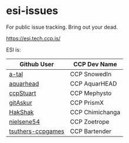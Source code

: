 # esi-issues

For public issue tracking. Bring out your dead.

https://esi.tech.ccp.is/



ESI is:


Github User | CCP Dev Name
------------|--------------
[a-tal](https://github.com/a-tal) | CCP SnowedIn
[aquarhead](https://github.com/aquarhead) | CCP AquarHEAD
[ccpStuart](https://github.com/ccpStuart) | CCP Mephysto
[gitAskur](https://github.com/gitAskur) | CCP PrismX
[HakShak](https://github.com/hakshak) | CCP Chimichanga
[nielsene54](https://github.com/nielsene54) | CCP Zoetrope
[tsuthers-ccpgames](https://github.com/tsuthers-ccpgames) | CCP Bartender
